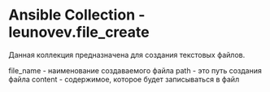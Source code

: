 # Ansible Collection - leunovev.file_create

Данная коллекция предназначена для создания текстовых файлов.

file_name - наименование создаваемого файла
path - это путь создания файла
content - содержимое, которое будет записываться в файл
